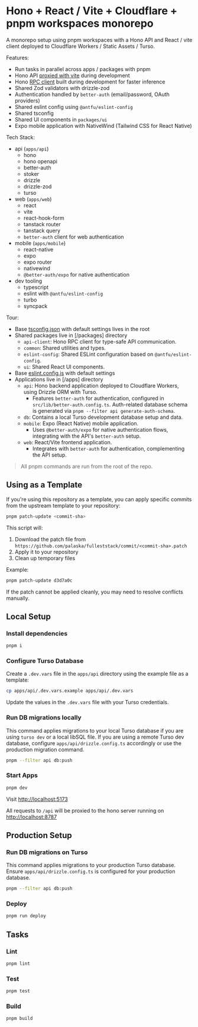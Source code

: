 # Hono + React / Vite + Cloudflare + pnpm workspaces monorepo

A monorepo setup using pnpm workspaces with a Hono API and React / vite client deployed to Cloudflare Workers / Static Assets / Turso.

Features:

- Run tasks in parallel across apps / packages with pnpm
- Hono API [proxied with vite](./apps/web/vite.config.ts) during development
- Hono [RPC client](packages/api-client/src/index.ts) built during development for faster inference
- Shared Zod validators with drizzle-zod
- Authentication handled by `better-auth` (email/password, OAuth providers)
- Shared eslint config using `@antfu/eslint-config`
- Shared tsconfig
- Shared UI components in `packages/ui`
- Expo mobile application with NativeWind (Tailwind CSS for React Native)

Tech Stack:

- api (`apps/api`)
  - hono
  - hono openapi
  - better-auth
  - stoker
  - drizzle
  - drizzle-zod
  - turso
- web (`apps/web`)
  - react
  - vite
  - react-hook-form
  - tanstack router
  - tanstack query
  - `better-auth` client for web authentication
- mobile (`apps/mobile`)
  - react-native
  - expo
  - expo router
  - nativewind
  - `@better-auth/expo` for native authentication
- dev tooling
  - typescript
  - eslint with `@antfu/eslint-config`
  - turbo
  - syncpack

Tour:

- Base [tsconfig.json](./tsconfig.json) with default settings lives in the root
- Shared packages live in [/packages] directory
  - `api-client`: Hono RPC client for type-safe API communication.
  - `common`: Shared utilities and types.
  - `eslint-config`: Shared ESLint configuration based on `@antfu/eslint-config`.
  - `ui`: Shared React UI components.
- Base [eslint.config.js](./packages/eslint-config/eslint.config.js) with default settings
- Applications live in [/apps] directory
  - `api`: Hono backend application deployed to Cloudflare Workers, using Drizzle ORM with Turso.
    - Features `better-auth` for authentication, configured in `src/lib/better-auth.config.ts`. Auth-related database schema is generated via `pnpm --filter api generate-auth-schema`.
  - `db`: Contains a local Turso development database setup and data.
  - `mobile`: Expo (React Native) mobile application.
    - Uses `@better-auth/expo` for native authentication flows, integrating with the API's `better-auth` setup.
  - `web`: React/Vite frontend application.
    - Integrates with `better-auth` for authentication, complementing the API setup.

> All pnpm commands are run from the root of the repo.

## Using as a Template

If you're using this repository as a template, you can apply specific commits from the upstream template to your repository:

```sh
pnpm patch-update <commit-sha>
```

This script will:

1. Download the patch file from `https://github.com/palaska/fulleststack/commit/<commit-sha>.patch`
2. Apply it to your repository
3. Clean up temporary files

Example:

```sh
pnpm patch-update d3d7a0c
```

If the patch cannot be applied cleanly, you may need to resolve conflicts manually.

## Local Setup

### Install dependencies

```sh
pnpm i
```

### Configure Turso Database

Create a `.dev.vars` file in the `apps/api` directory using the example file as a template:

```sh
cp apps/api/.dev.vars.example apps/api/.dev.vars
```

Update the values in the `.dev.vars` file with your Turso credentials.

### Run DB migrations locally

This command applies migrations to your local Turso database if you are using `turso dev` or a local libSQL file.
If you are using a remote Turso dev database, configure `apps/api/drizzle.config.ts` accordingly or use the production migration command.

```sh
pnpm --filter api db:push
```

### Start Apps

```sh
pnpm dev
```

Visit [http://localhost:5173](http://localhost:5173)

All requests to `/api` will be proxied to the hono server running on [http://localhost:8787](http://localhost:8787)

## Production Setup

### Run DB migrations on Turso

This command applies migrations to your production Turso database. Ensure `apps/api/drizzle.config.ts` is configured for your production database.

```sh
pnpm --filter api db:push
```

### Deploy

```sh
pnpm run deploy
```

## Tasks

### Lint

```sh
pnpm lint
```

### Test

```sh
pnpm test
```

### Build

```sh
pnpm build
```
